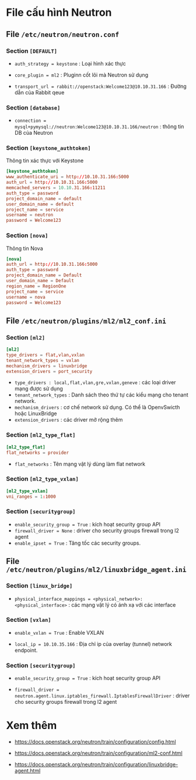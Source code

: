 # File cấu hình Neutron

## File `/etc/neutron/neutron.conf`
### Section `[DEFAULT]`
- `auth_strategy = keystone` : Loại hình xác thực

- `core_plugin = ml2` : Pluginn cốt lõi mà Neutron sử dụng

- `transport_url = rabbit://openstack:Welcome123@10.10.31.166` : Đường dẫn của Rabbit qeue


### Section `[database]`
- `connection = mysql+pymysql://neutron:Welcome123@10.10.31.166/neutron` : thông tin DB của Neutron

### Section `[keystone_authtoken]`
Thông tin xác thực với Keystone

```conf
[keystone_authtoken]
www_authenticate_uri = http://10.10.31.166:5000
auth_url = http://10.10.31.166:5000
memcached_servers = 10.10.31.166:11211
auth_type = password
project_domain_name = default
user_domain_name = default
project_name = service
username = neutron
password = Welcome123
```

### Section `[nova]`
Thông tin Nova

```conf
[nova]
auth_url = http://10.10.31.166:5000
auth_type = password
project_domain_name = Default
user_domain_name = Default
region_name = RegionOne
project_name = service
username = nova
password = Welcome123
```

## File `/etc/neutron/plugins/ml2/ml2_conf.ini`
### Section `[ml2]`
```conf
[ml2]
type_drivers = flat,vlan,vxlan
tenant_network_types = vxlan
mechanism_drivers = linuxbridge
extension_drivers = port_security
```

- `type_drivers : local,flat,vlan,gre,vxlan,geneve` : các loại driver mạng được sử dụng 
- `tenant_network_types` : Danh sách theo thứ tự các kiểu mạng cho tenant network. 
- `mechanism_drivers` : cơ chế network sử dụng. Có thể là OpenvSwicth hoặc LinuxBridge
- `extension_drivers` : các driver mở rộng thêm

### Section `[ml2_type_flat]`
```conf
[ml2_type_flat]
flat_networks = provider
```

- `flat_networks` : Tên mạng vật lý dùng làm flat network

### Section `[ml2_type_vxlan]`
```conf
[ml2_type_vxlan]
vni_ranges = 1:1000
```

### Section `[securitygroup]`
- `enable_security_group = True` : kích hoạt security group API
- `firewall_driver = None` : driver cho security groups firewall trong l2 agent
- `enable_ipset = True` : Tăng tốc các security groups.

## File `/etc/neutron/plugins/ml2/linuxbridge_agent.ini`
### Section `[linux_bridge]`
- `physical_interface_mappings = <physical_network>:<physical_interface>` : các mạng vật lý có ánh xạ với các interface

### Section `[vxlan]`
- `enable_vxlan = True` : Enable VXLAN

- `local_ip = 10.10.35.166` : Địa chỉ ip của overlay (tunnel) network endpoint.

### Section `[securitygroup]`
- `enable_security_group = True` : kích hoạt security group API

- `firewall_driver = neutron.agent.linux.iptables_firewall.IptablesFirewallDriver` : driver cho security groups firewall trong l2 agent

















# Xem thêm
- https://docs.openstack.org/neutron/train/configuration/config.html

- https://docs.openstack.org/neutron/train/configuration/ml2-conf.html

- https://docs.openstack.org/neutron/train/configuration/linuxbridge-agent.html